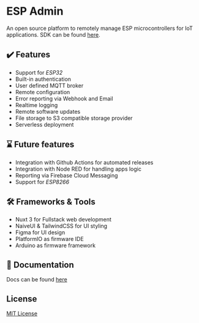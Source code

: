 # ESP Admin

An open source platform to remotely manage ESP microcontrollers for IoT applications. SDK can be found [here](https://github.com/becem-gharbi/esp-admin-sdk).

## ✔️ Features

- Support for _ESP32_
- Built-in authentication
- User defined MQTT broker
- Remote configuration
- Error reporting via Webhook and Email
- Realtime logging
- Remote software updates
- File storage to S3 compatible storage provider
- Serverless deployment

## ⌛ Future features

- Integration with Github Actions for automated releases
- Integration with Node RED for handling apps logic
- Reporting via Firebase Cloud Messaging
- Support for _ESP8266_

## 🛠️ Frameworks & Tools

- Nuxt 3 for Fullstack web development
- NaiveUI & TailwindCSS for UI styling
- Figma for UI design
- PlatformIO as firmware IDE
- Arduino as firmware framework

## 📝 Documentation

Docs can be found [here](https://esp-admin.bg.tn/getting_started)

## License

[MIT License](./LICENSE)
